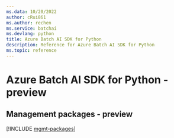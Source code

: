 ```yaml
---
ms.data: 10/20/2022
author: cRui861
ms.author: rechen
ms.service: batchai
ms.devlang: python
title: Azure Batch AI SDK for Python
description: Reference for Azure Batch AI SDK for Python
ms.topic: reference
---
```

# Azure Batch AI SDK for Python - preview

## Management packages - preview
[!INCLUDE [mgmt-packages](batch-ai-mgmt-index.md)]